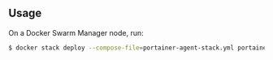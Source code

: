 ## Usage

On a Docker Swarm Manager node, run:
```bash
$ docker stack deploy --compose-file=portainer-agent-stack.yml portainer
```